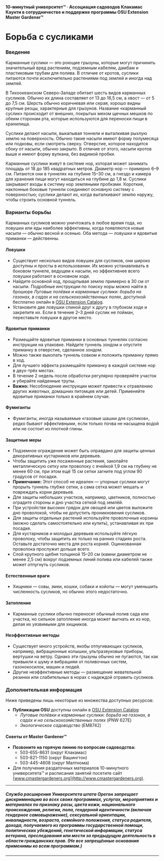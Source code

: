 #### 10-минутный университет™ · Ассоциация садоводов Клакамас Каунти в сотрудничестве и поддержке программы OSU Extension Master Gardener™

# Борьба с сусликами

### Введение

Карманные суслики — это роющие грызуны, которые могут причинить значительный вред растениям, подземным кабелям, дамбам и пластиковым трубам для полива. В отличие от кротов, суслики питаются почти исключительно растениями под землей и иногда над землей.

В Тихоокеанском Северо-Западе обитает шесть видов карманных сусликов. Обычно их длина составляет от 13 до 16,5 см, а хвост — от 5 до 7,5 см. Шерсть обычно коричневая или серая, хорошо видны крупные резцы, характерные для грызунов. Название «карманный суслик» происходит от внешних, покрытых мехом щечных мешков по обеим сторонам рта, которые используются для переноски пищи в хранилища.

Суслики делают насыпи, выкапывая тоннели и выталкивая рыхлую землю на поверхность. Обычно такие насыпи имеют форму полумесяца или подковы, если смотреть сверху. Отверстие, которое находится сбоку от насыпи, обычно закрыто. В отличие от этого, насыпи кротов выше и имеют форму вулкана, без видимой пробки.

Карманные суслики живут в системе нор, которая может занимать площадь от 18 до 185 квадратных метров. Диаметр нор — примерно 6–9 см. Питаются они в туннелях на глубине 15–30 см, а гнездо и камера для хранения пищи могут находиться на глубине до 1,8 м. Суслики закрывают входы в систему нор земляными пробками. Короткие, наклонные боковые туннели соединяют основную систему с поверхностью; суслики делают их, когда выталкивают землю наружу, чтобы строить основной туннель.

### Варианты борьбы

Карманных сусликов можно уничтожать в любое время года, но ловушки или яды наиболее эффективны, когда появляются новые насыпи — обычно весной и осенью. Оба метода — ловушки и ядовитые приманки — действенны.

#### Ловушки

- Существует несколько видов ловушек для сусликов, они широко доступны и просты в использовании. Их можно устанавливать в боковом туннеле, ведущем к насыпи, но эффективнее всего ловушки работают в основном ходе.
- Найдите основной ход, прощупывая землю примерно в 30 см от насыпи. Подробные инструкции по поиску норы можно найти в брошюре *Луговые полёвки и карманные суслики: борьба на газонах, в садах и на сельскохозяйственных полях*, доступной бесплатно онлайн в [OSU Extension Catalog](http://extension.oregonstate.edu/catalog).
- Установите две ловушки спиной друг к другу в глубоком ходе и закрепите их. Если в течение 2–3 дней суслик не пойман, переставьте ловушки в другое место.

#### Ядовитые приманки

- Размещайте ядовитые приманки в основных туннелях согласно инструкции на упаковке. Найдите туннель зондом и опустите приманку в отверстие, сделанное зондом.
- Можно также выкопать туннель совком и положить приманку прямо в ход.
- Для лучшего эффекта размещайте приманку в каждой системе нор в двух-трёх местах.
- В течение 2 недель после обработки регулярно проверяйте участок и убирайте найденные трупы.
- **Важно:** Несоблюдение инструкции может привести к отравлению других животных, домашних питомцев или детей. Применяйте ядовитые приманки только в крайнем случае.

#### Фумиганты

- Фумиганты, иногда называемые «газовые шашки для сусликов», редко бывают эффективными, если только почва не насыщена водой или не состоит из плотной глины.

#### Защитные меры

- Подземное ограждение может быть оправдано для защиты ценных декоративных кустарников или деревьев.
- Чтобы защитить уже посаженные растения, закопайте металлическую сетку или проволоку с ячейкой 1,9 см на глубину не менее 60 см, при этом ещё 15 см сетки загните под углом 90 градусов от посадки.
- **Примечание:** Этот способ не идеален — упорные суслики могут прорыть туннель глубже сетки, а сама сетка может мешать и повреждать корни деревьев.
- Для защиты небольших участков, например, цветников, полностью оградите стороны и дно участка сеткой под землёй.
- При устройстве высоких грядок для овощей или цветов выложите дно проволокой, чтобы не допустить проникновения сусликов.
- Для защиты отдельных растений используйте проволочные корзины (можно сделать самостоятельно или купить), устанавливая их при посадке.
- Для кустарников и молодых деревьев используйте лёгкую проволоку, чтобы защитить их только на ранних стадиях роста. Оставьте достаточно места для роста корней. Оцинкованная проволока прослужит дольше всего.
- Слой крупного щебня толщиной 15–20 см (камни диаметром не менее 2,5 см) вокруг подземных линий полива или кабелей также может отпугнуть сусликов.

#### Естественные враги

- Хищники — совы, змеи, кошки, собаки и койоты — могут уменьшить численность сусликов, но обычно этого недостаточно.

#### Затопление

- Карманные суслики обычно переносят обычный полив сада или участка, но сильное затопление иногда может выгнать их из нор, делая их уязвимыми для хищников.

#### Неэффективные методы

- Существует много устройств, якобы отпугивающих сусликов, например, вибрационные колышки, ультразвуковые приборы, вертушки на ветру. Однако эти грызуны обычно не пугаются, так как привыкли к шуму и вибрациям от поливочных систем, газонокосилок, машин и людей.
- Другие неэффективные методы — размещение жевательной резинки или слабительных в норах с надеждой отравить сусликов.

### Дополнительная информация

Ниже приведены лишь некоторые из множества доступных ресурсов:

- **Публикации OSU** доступны онлайн в [OSU Extension Catalog](https://catalog.extension.oregonstate.edu/)
  - *Луговые полёвки и карманные суслики: борьба на газонах, в садах и на сельскохозяйственных полях* (PNW 627E)
  - *Экологическое садоводство* (EM8742)

#### Советы от Master Gardener™

- **Позвоните на горячую линию по вопросам садоводства:**
  - 503-655-8631 (округ Клакамас)
  - 503-821-1150 (округ Вашингтон)
  - 503-445-4608 (округ Малтнома)
- Для получения раздаточных материалов 10-минутного университета™ и расписания занятий посетите сайт [www.cmastergardeners.org](http://www.cmastergardeners.org).

---

##### Служба расширения Университета штата Орегон запрещает дискриминацию во всех своих программах, услугах, мероприятиях и материалах по признаку расы, цвета кожи, национального происхождения, религии, пола, гендерной идентичности (включая гендерное самовыражение), сексуальной ориентации, инвалидности, возраста, семейного положения, статуса родителя, дохода, получаемого из программы государственной помощи, политических убеждений, генетической информации, статуса ветерана, преследования или мести за предыдущую деятельность в области гражданских прав. (Не все запрещённые основания применимы ко всем программам.)
---